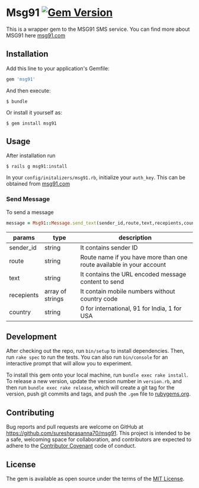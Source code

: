 # Msg91  [![Gem Version](https://badge.fury.io/rb/msg91.svg)](https://badge.fury.io/rb/msg91)
This is a wrapper gem to the MSG91 SMS service. You can find more about MSG91
here [msg91.com](https://msg91.com)


## Installation

Add this line to your application's Gemfile:

```ruby
gem 'msg91'
```

And then execute:

    $ bundle

Or install it yourself as:

    $ gem install msg91

## Usage

After installation run
 
    $ rails g msg91:install

In your `config/initalizers/msg91.rb`, initialize your `auth_key`. This can be
obtained from [msg91.com](msg91.com)

### Send Message

To send a message

```ruby
message = Msg91::Message.send_text(sender_id,route,text,recepients,country)
```
| params     | type             | description                                                          |
|------------|------------------|----------------------------------------------------------------------|
| sender_id  | string           | It contains sender ID                                                |
| route      | string           | Route name if you have more than one route available in your account |
| text       | string           | It contains the URL encoded message content to send                  |
| recepients | array of strings | It contain mobile numbers without country code                       |
| country    | string           | 0 for international, 91 for India, 1 for USA                         |

## Development

After checking out the repo, run `bin/setup` to install dependencies. Then, run `rake spec` to run the tests. You can also run `bin/console` for an interactive prompt that will allow you to experiment.

To install this gem onto your local machine, run `bundle exec rake install`. To release a new version, update the version number in `version.rb`, and then run `bundle exec rake release`, which will create a git tag for the version, push git commits and tags, and push the `.gem` file to [rubygems.org](https://rubygems.org).

## Contributing

Bug reports and pull requests are welcome on GitHub at https://github.com/sureshprasanna70/msg91. This project is intended to be a safe, welcoming space for collaboration, and contributors are expected to adhere to the [Contributor Covenant](http://contributor-covenant.org) code of conduct.


## License

The gem is available as open source under the terms of the [MIT License](http://opensource.org/licenses/MIT).

